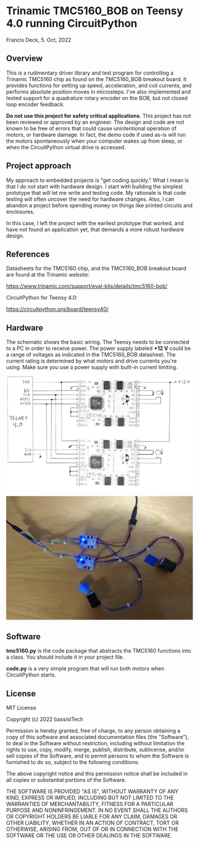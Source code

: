 # Trinamic TMC5160_BOB on Teensy 4.0 running CircuitPython

Francis Deck, 5. Oct, 2022

## Overview

This is a rudimentary driver library and test program for controlling a Trinamic TMC5160 chip as found on the TMC5160_BOB breakout board. It provides functions for setting up speed, acceleration, and coil currents, and performs absolute position moves in microsteps. I've also implemented and tested support for a quadrature rotary encoder on the BOB, but not closed loop encoder feedback.

**Do not use this project for safety critical applications**. This project has not been reviewed or approved by an engineer. The design and code are not known to be free of errors that could cause unintentional operation of motors, or hardware damage. In fact, the demo code if used as-is will run the motors spontaneously when your computer wakes up from sleep, or when the CircuitPython virtual drive is accessed.

## Project approach

My approach to embedded projects is "get coding quickly." What I mean is that I do not start with hardware design. I start with building the simplest prototype that will let me write and testing code. My rationale is that code testing will often uncover the need for hardware changes. Also, I can abandon a project before spending money on things like printed circuits and enclosures.

In this case, I left the project with the earliest prototype that worked, and have not found an application yet, that demands a more robust hardware design.

## References

Datasheets for the TMC5160 chip, and the TMC5160_BOB breakout board are found at the Trinamic website:

https://www.trinamic.com/support/eval-kits/details/tmc5160-bob/

CircuitPython for Teensy 4.0:

https://circuitpython.org/board/teensy40/

## Hardware

The schematic shows the basic wiring. The Teensy needs to be connected to a PC in order to receive power. The power supply labeled **+12 V** could be a range of voltages as indicated in the TMC5160_BOB datasheet. The current rating is determined by what motors and drive currents you're using. Make sure you use a power supply with built-in current limiting.

![Schematic diagram](./schem.png)

![Build picture](./pic.png)

## Software

**tmc5160.py** is the code package that abstracts the TMC5160 functions into a class. You should include it in your project file.

**code.py** is a very simple program that will run both motors when CircuitPython starts.

## License

MIT License

Copyright (c) 2022 bassistTech

Permission is hereby granted, free of charge, to any person obtaining a copy
of this software and associated documentation files (the "Software"), to deal
in the Software without restriction, including without limitation the rights
to use, copy, modify, merge, publish, distribute, sublicense, and/or sell
copies of the Software, and to permit persons to whom the Software is
furnished to do so, subject to the following conditions:

The above copyright notice and this permission notice shall be included in all
copies or substantial portions of the Software.

THE SOFTWARE IS PROVIDED "AS IS", WITHOUT WARRANTY OF ANY KIND, EXPRESS OR
IMPLIED, INCLUDING BUT NOT LIMITED TO THE WARRANTIES OF MERCHANTABILITY,
FITNESS FOR A PARTICULAR PURPOSE AND NONINFRINGEMENT. IN NO EVENT SHALL THE
AUTHORS OR COPYRIGHT HOLDERS BE LIABLE FOR ANY CLAIM, DAMAGES OR OTHER
LIABILITY, WHETHER IN AN ACTION OF CONTRACT, TORT OR OTHERWISE, ARISING FROM,
OUT OF OR IN CONNECTION WITH THE SOFTWARE OR THE USE OR OTHER DEALINGS IN THE
SOFTWARE.